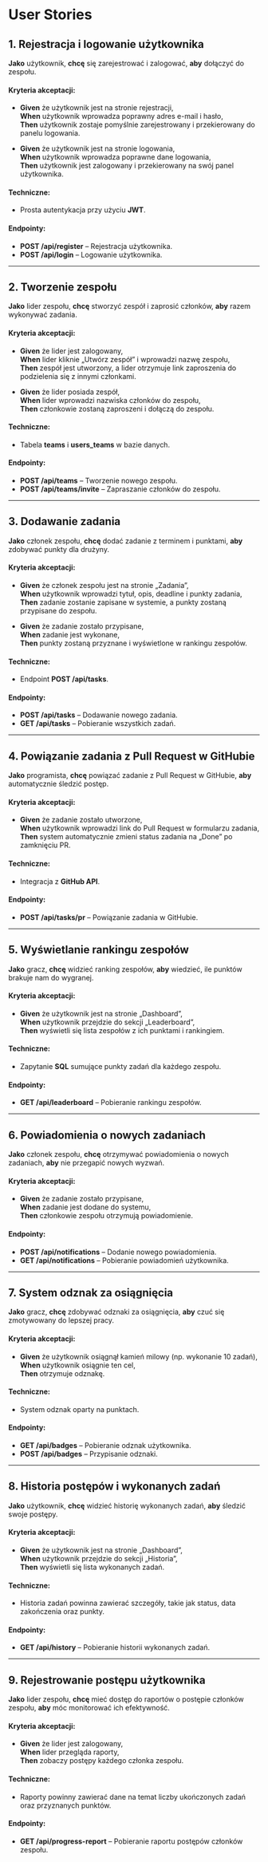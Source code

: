 # User Stories

## 1. Rejestracja i logowanie użytkownika

**Jako** użytkownik, **chcę** się zarejestrować i zalogować, **aby** dołączyć do zespołu.

#### Kryteria akceptacji:
- **Given** że użytkownik jest na stronie rejestracji,  
  **When** użytkownik wprowadza poprawny adres e-mail i hasło,  
  **Then** użytkownik zostaje pomyślnie zarejestrowany i przekierowany do panelu logowania.
  
- **Given** że użytkownik jest na stronie logowania,  
  **When** użytkownik wprowadza poprawne dane logowania,  
  **Then** użytkownik jest zalogowany i przekierowany na swój panel użytkownika.

#### Techniczne:
- Prosta autentykacja przy użyciu **JWT**.

#### Endpointy:
- **POST /api/register** – Rejestracja użytkownika.
- **POST /api/login** – Logowanie użytkownika.

---

## 2. Tworzenie zespołu

**Jako** lider zespołu, **chcę** stworzyć zespół i zaprosić członków, **aby** razem wykonywać zadania.

#### Kryteria akceptacji:
- **Given** że lider jest zalogowany,  
  **When** lider kliknie „Utwórz zespół” i wprowadzi nazwę zespołu,  
  **Then** zespół jest utworzony, a lider otrzymuje link zaproszenia do podzielenia się z innymi członkami.

- **Given** że lider posiada zespół,  
  **When** lider wprowadzi nazwiska członków do zespołu,  
  **Then** członkowie zostaną zaproszeni i dołączą do zespołu.

#### Techniczne:
- Tabela **teams** i **users_teams** w bazie danych.

#### Endpointy:
- **POST /api/teams** – Tworzenie nowego zespołu.
- **POST /api/teams/invite** – Zapraszanie członków do zespołu.

---

## 3. Dodawanie zadania

**Jako** członek zespołu, **chcę** dodać zadanie z terminem i punktami, **aby** zdobywać punkty dla drużyny.

#### Kryteria akceptacji:
- **Given** że członek zespołu jest na stronie „Zadania”,  
  **When** użytkownik wprowadzi tytuł, opis, deadline i punkty zadania,  
  **Then** zadanie zostanie zapisane w systemie, a punkty zostaną przypisane do zespołu.

- **Given** że zadanie zostało przypisane,  
  **When** zadanie jest wykonane,  
  **Then** punkty zostaną przyznane i wyświetlone w rankingu zespołów.

#### Techniczne:
- Endpoint **POST /api/tasks**.

#### Endpointy:
- **POST /api/tasks** – Dodawanie nowego zadania.
- **GET /api/tasks** – Pobieranie wszystkich zadań.

---

## 4. Powiązanie zadania z Pull Request w GitHubie

**Jako** programista, **chcę** powiązać zadanie z Pull Request w GitHubie, **aby** automatycznie śledzić postęp.

#### Kryteria akceptacji:
- **Given** że zadanie zostało utworzone,  
  **When** użytkownik wprowadzi link do Pull Request w formularzu zadania,  
  **Then** system automatycznie zmieni status zadania na „Done” po zamknięciu PR.

#### Techniczne:
- Integracja z **GitHub API**.

#### Endpointy:
- **POST /api/tasks/pr** – Powiązanie zadania w GitHubie.

---

## 5. Wyświetlanie rankingu zespołów

**Jako** gracz, **chcę** widzieć ranking zespołów, **aby** wiedzieć, ile punktów brakuje nam do wygranej.

#### Kryteria akceptacji:
- **Given** że użytkownik jest na stronie „Dashboard”,  
  **When** użytkownik przejdzie do sekcji „Leaderboard”,  
  **Then** wyświetli się lista zespołów z ich punktami i rankingiem.

#### Techniczne:
- Zapytanie **SQL** sumujące punkty zadań dla każdego zespołu.

#### Endpointy:
- **GET /api/leaderboard** – Pobieranie rankingu zespołów.

---

## 6. Powiadomienia o nowych zadaniach

**Jako** członek zespołu, **chcę** otrzymywać powiadomienia o nowych zadaniach, **aby** nie przegapić nowych wyzwań.

#### Kryteria akceptacji:
- **Given** że zadanie zostało przypisane,  
  **When** zadanie jest dodane do systemu,  
  **Then** członkowie zespołu otrzymują powiadomienie.

#### Endpointy:
- **POST /api/notifications** – Dodanie nowego powiadomienia.
- **GET /api/notifications** – Pobieranie powiadomień użytkownika.

---

## 7. System odznak za osiągnięcia

**Jako** gracz, **chcę** zdobywać odznaki za osiągnięcia, **aby** czuć się zmotywowany do lepszej pracy.

#### Kryteria akceptacji:
- **Given** że użytkownik osiągnął kamień milowy (np. wykonanie 10 zadań),  
  **When** użytkownik osiągnie ten cel,  
  **Then** otrzymuje odznakę.

#### Techniczne:
- System odznak oparty na punktach.

#### Endpointy:
- **GET /api/badges** – Pobieranie odznak użytkownika.
- **POST /api/badges** – Przypisanie odznaki.

---

## 8. Historia postępów i wykonanych zadań

**Jako** użytkownik, **chcę** widzieć historię wykonanych zadań, **aby** śledzić swoje postępy.

#### Kryteria akceptacji:
- **Given** że użytkownik jest na stronie „Dashboard”,  
  **When** użytkownik przejdzie do sekcji „Historia”,  
  **Then** wyświetli się lista wykonanych zadań.

#### Techniczne:
- Historia zadań powinna zawierać szczegóły, takie jak status, data zakończenia oraz punkty.

#### Endpointy:
- **GET /api/history** – Pobieranie historii wykonanych zadań.

---

## 9. Rejestrowanie postępu użytkownika

**Jako** lider zespołu, **chcę** mieć dostęp do raportów o postępie członków zespołu, **aby** móc monitorować ich efektywność.

#### Kryteria akceptacji:
- **Given** że lider jest zalogowany,  
  **When** lider przegląda raporty,  
  **Then** zobaczy postępy każdego członka zespołu.

#### Techniczne:
- Raporty powinny zawierać dane na temat liczby ukończonych zadań oraz przyznanych punktów.

#### Endpointy:
- **GET /api/progress-report** – Pobieranie raportu postępów członków zespołu.

